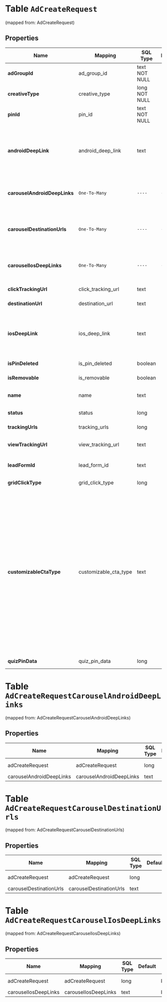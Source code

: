 
# Table `AdCreateRequest`
(mapped from: AdCreateRequest)

## Properties
Name | Mapping | SQL Type | Default | Type | Description | Notes
---- | ------- | -------- | ------- | ---- | ----------- | -----
**adGroupId** | ad_group_id | text NOT NULL |  | **kotlin.String** | ID of the ad group that contains the ad. | 
**creativeType** | creative_type | long NOT NULL |  | [**CreativeType**](CreativeType.md) |  |  [foreignkey]
**pinId** | pin_id | text NOT NULL |  | **kotlin.String** | Pin ID. | 
**androidDeepLink** | android_deep_link | text |  | **kotlin.String** | Deep link URL for Android devices. Not currently available. Using this field will generate an error. |  [optional]
**carouselAndroidDeepLinks** | `One-To-Many` | `----` | `----`  | **kotlin.Array&lt;kotlin.String&gt;** | Comma-separated deep links for the carousel pin on Android. |  [optional]
**carouselDestinationUrls** | `One-To-Many` | `----` | `----`  | **kotlin.Array&lt;kotlin.String&gt;** | Comma-separated destination URLs for the carousel pin to promote. |  [optional]
**carouselIosDeepLinks** | `One-To-Many` | `----` | `----`  | **kotlin.Array&lt;kotlin.String&gt;** | Comma-separated deep links for the carousel pin on iOS. |  [optional]
**clickTrackingUrl** | click_tracking_url | text |  | **kotlin.String** | Tracking url for the ad clicks. |  [optional]
**destinationUrl** | destination_url | text |  | **kotlin.String** | Destination URL. |  [optional]
**iosDeepLink** | ios_deep_link | text |  | **kotlin.String** | Deep link URL for iOS devices. Not currently available. Using this field will generate an error. |  [optional]
**isPinDeleted** | is_pin_deleted | boolean |  | **kotlin.Boolean** | Is original pin deleted? |  [optional]
**isRemovable** | is_removable | boolean |  | **kotlin.Boolean** | Is pin repinnable? |  [optional]
**name** | name | text |  | **kotlin.String** | Name of the ad - 255 chars max. |  [optional]
**status** | status | long |  | [**EntityStatus**](EntityStatus.md) |  |  [optional] [foreignkey]
**trackingUrls** | tracking_urls | long |  | [**AdCommonTrackingUrls**](AdCommonTrackingUrls.md) |  |  [optional] [foreignkey]
**viewTrackingUrl** | view_tracking_url | text |  | **kotlin.String** | Tracking URL for ad impressions. |  [optional]
**leadFormId** | lead_form_id | text |  | **kotlin.String** | Lead form ID for lead ad generation. |  [optional]
**gridClickType** | grid_click_type | long |  | [**GridClickType**](GridClickType.md) |  |  [optional] [foreignkey]
**customizableCtaType** | customizable_cta_type | text |  | [**customizable_cta_type**](#CustomizableCtaType) | Select a call to action (CTA) to display below your ad. Available only for ads with direct links enabled. CTA options for consideration and conversion campaigns are LEARN_MORE, SHOP_NOW, BOOK_NOW, SIGN_UP, VISIT_WEBSITE, BUY_NOW, GET_OFFER, ORDER_NOW, ADD_TO_CART (for conversion campaigns with add to cart conversion events only) |  [optional]
**quizPinData** | quiz_pin_data | long |  | [**AdCommonQuizPinData**](AdCommonQuizPinData.md) |  |  [optional] [foreignkey]






# **Table `AdCreateRequestCarouselAndroidDeepLinks`**
(mapped from: AdCreateRequestCarouselAndroidDeepLinks)

## Properties
Name | Mapping | SQL Type | Default | Type | Description | Notes
---- | ------- | -------- | ------- | ---- | ----------- | -----
adCreateRequest | adCreateRequest | long | | kotlin.Long | Primary Key | *one*
carouselAndroidDeepLinks | carouselAndroidDeepLinks | text | | kotlin.String | Foreign Key | *many*



# **Table `AdCreateRequestCarouselDestinationUrls`**
(mapped from: AdCreateRequestCarouselDestinationUrls)

## Properties
Name | Mapping | SQL Type | Default | Type | Description | Notes
---- | ------- | -------- | ------- | ---- | ----------- | -----
adCreateRequest | adCreateRequest | long | | kotlin.Long | Primary Key | *one*
carouselDestinationUrls | carouselDestinationUrls | text | | kotlin.String | Foreign Key | *many*



# **Table `AdCreateRequestCarouselIosDeepLinks`**
(mapped from: AdCreateRequestCarouselIosDeepLinks)

## Properties
Name | Mapping | SQL Type | Default | Type | Description | Notes
---- | ------- | -------- | ------- | ---- | ----------- | -----
adCreateRequest | adCreateRequest | long | | kotlin.Long | Primary Key | *one*
carouselIosDeepLinks | carouselIosDeepLinks | text | | kotlin.String | Foreign Key | *many*
















